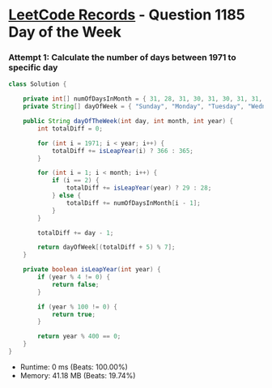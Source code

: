 # [LeetCode Records](../../README.md) - Question 1185 Day of the Week

### Attempt 1: Calculate the number of days between 1971 to specific day
```java
class Solution {

    private int[] numOfDaysInMonth = { 31, 28, 31, 30, 31, 30, 31, 31, 30, 31, 30, 31 };
    private String[] dayOfWeek = { "Sunday", "Monday", "Tuesday", "Wednesday", "Thursday", "Friday", "Saturday" };

    public String dayOfTheWeek(int day, int month, int year) {
        int totalDiff = 0;

        for (int i = 1971; i < year; i++) {
            totalDiff += isLeapYear(i) ? 366 : 365;
        }

        for (int i = 1; i < month; i++) {
            if (i == 2) {
                totalDiff += isLeapYear(year) ? 29 : 28;
            } else {
                totalDiff += numOfDaysInMonth[i - 1];
            }
        }

        totalDiff += day - 1;

        return dayOfWeek[(totalDiff + 5) % 7];
    }

    private boolean isLeapYear(int year) {
        if (year % 4 != 0) {
            return false;
        }

        if (year % 100 != 0) {
            return true;
        }

        return year % 400 == 0;
    }
}
```
- Runtime: 0 ms (Beats: 100.00%)
- Memory: 41.18 MB (Beats: 19.74%)

<br>
